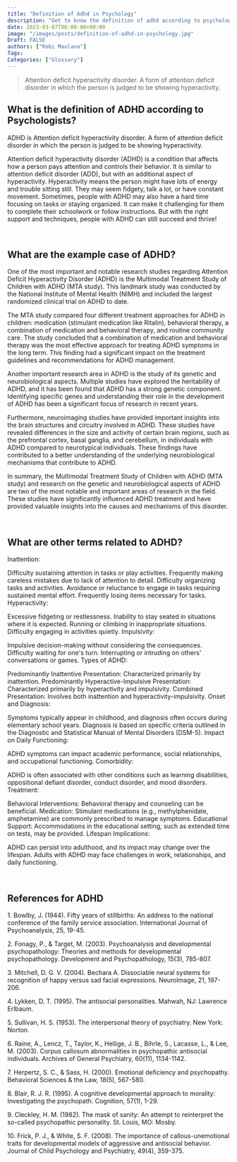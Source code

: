```yaml
---
title: "Definition of Adhd in Psychology"
description: "Get to know the definition of adhd according to psychologists."
date: 2023-03-07T06:00:00+00:00
image: "/images/posts/definition-of-adhd-in-psychology.jpg"
Draft: FALSE
authors: ["Robi Maulana"]
Tags: 
Categories: ["Glossary"]
---
```






> Attention deficit hyperactivity disorder. A form of attention deficit disorder in which the person is judged to be showing hyperactivity.

## What is the definition of ADHD according to Psychologists?

ADHD is Attention deficit hyperactivity disorder. A form of attention deficit disorder in which the person is judged to be showing hyperactivity.

Attention deficit hyperactivity disorder (ADHD) is a condition that affects how a person pays attention and controls their behavior. It is similar to attention deficit disorder (ADD), but with an additional aspect of hyperactivity. Hyperactivity means the person might have lots of energy and trouble sitting still. They may seem fidgety, talk a lot, or have constant movement. Sometimes, people with ADHD may also have a hard time focusing on tasks or staying organized. It can make it challenging for them to complete their schoolwork or follow instructions. But with the right support and techniques, people with ADHD can still succeed and thrive!

 

## What are the example case of ADHD?

One of the most important and notable research studies regarding Attention Deficit Hyperactivity Disorder (ADHD) is the Multimodal Treatment Study of Children with ADHD (MTA study). This landmark study was conducted by the National Institute of Mental Health (NIMH) and included the largest randomized clinical trial on ADHD to date.

The MTA study compared four different treatment approaches for ADHD in children: medication (stimulant medication like Ritalin), behavioral therapy, a combination of medication and behavioral therapy, and routine community care. The study concluded that a combination of medication and behavioral therapy was the most effective approach for treating ADHD symptoms in the long term. This finding had a significant impact on the treatment guidelines and recommendations for ADHD management.

Another important research area in ADHD is the study of its genetic and neurobiological aspects. Multiple studies have explored the heritability of ADHD, and it has been found that ADHD has a strong genetic component. Identifying specific genes and understanding their role in the development of ADHD has been a significant focus of research in recent years.

Furthermore, neuroimaging studies have provided important insights into the brain structures and circuitry involved in ADHD. These studies have revealed differences in the size and activity of certain brain regions, such as the prefrontal cortex, basal ganglia, and cerebellum, in individuals with ADHD compared to neurotypical individuals. These findings have contributed to a better understanding of the underlying neurobiological mechanisms that contribute to ADHD.

In summary, the Multimodal Treatment Study of Children with ADHD (MTA study) and research on the genetic and neurobiological aspects of ADHD are two of the most notable and important areas of research in the field. These studies have significantly influenced ADHD treatment and have provided valuable insights into the causes and mechanisms of this disorder.

 

## What are other terms related to ADHD?

Inattention:

Difficulty sustaining attention in tasks or play activities. Frequently making careless mistakes due to lack of attention to detail. Difficulty organizing tasks and activities. Avoidance or reluctance to engage in tasks requiring sustained mental effort. Frequently losing items necessary for tasks. Hyperactivity:

Excessive fidgeting or restlessness. Inability to stay seated in situations where it is expected. Running or climbing in inappropriate situations. Difficulty engaging in activities quietly. Impulsivity:

Impulsive decision-making without considering the consequences. Difficulty waiting for one's turn. Interrupting or intruding on others' conversations or games. Types of ADHD:

Predominantly Inattentive Presentation: Characterized primarily by inattention. Predominantly Hyperactive-Impulsive Presentation: Characterized primarily by hyperactivity and impulsivity. Combined Presentation: Involves both inattention and hyperactivity-impulsivity. Onset and Diagnosis:

Symptoms typically appear in childhood, and diagnosis often occurs during elementary school years. Diagnosis is based on specific criteria outlined in the Diagnostic and Statistical Manual of Mental Disorders (DSM-5). Impact on Daily Functioning:

ADHD symptoms can impact academic performance, social relationships, and occupational functioning. Comorbidity:

ADHD is often associated with other conditions such as learning disabilities, oppositional defiant disorder, conduct disorder, and mood disorders. Treatment:

Behavioral Interventions: Behavioral therapy and counseling can be beneficial. Medication: Stimulant medications (e.g., methylphenidate, amphetamine) are commonly prescribed to manage symptoms. Educational Support: Accommodations in the educational setting, such as extended time on tests, may be provided. Lifespan Implications:

ADHD can persist into adulthood, and its impact may change over the lifespan. Adults with ADHD may face challenges in work, relationships, and daily functioning.

 

## References for ADHD

1\. Bowlby, J. (1944). Fifty years of stillbirths: An address to the national conference of the family service association. International Journal of Psychoanalysis, 25, 19-45.

2\. Fonagy, P., & Target, M. (2003). Psychoanalysis and developmental psychopathology: Theories and methods for developmental psychopathology. Development and Psychopathology, 15(3), 785-807.

3\. Mitchell, D. G. V. (2004). Bechara A. Dissociable neural systems for recognition of happy versus sad facial expressions. NeuroImage, 21, 197-206.

4\. Lykken, D. T. (1995). The antisocial personalities. Mahwah, NJ: Lawrence Erlbaum.

5\. Sullivan, H. S. (1953). The interpersonal theory of psychiatry. New York: Norton.

6\. Raine, A., Lencz, T., Taylor, K., Hellige, J. B., Bihrle, S., Lacasse, L., & Lee, M. (2003). Corpus callosum abnormalities in psychopathic antisocial individuals. Archives of General Psychiatry, 60(11), 1134-1142.

7\. Herpertz, S. C., & Sass, H. (2000). Emotional deficiency and psychopathy. Behavioral Sciences & the Law, 18(5), 567-580.

8\. Blair, R. J. R. (1995). A cognitive developmental approach to morality: Investigating the psychopath. Cognition, 57(1), 1-29.

9\. Cleckley, H. M. (1982). The mask of sanity: An attempt to reinterpret the so-called psychopathic personality. St. Louis, MO: Mosby.

10\. Frick, P. J., & White, S. F. (2008). The importance of callous-unemotional traits for developmental models of aggressive and antisocial behavior. Journal of Child Psychology and Psychiatry, 49(4), 359-375.
